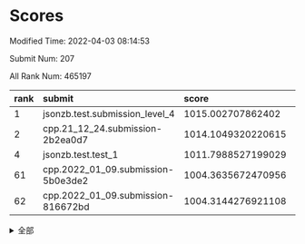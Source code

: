 # Scores

Modified Time: 2022-04-03 08:14:53

Submit Num: 207

All Rank Num: 465197

| rank |               submit               |       score        |       sigma        | pk_num |
| :--- | :--------------------------------- | :----------------- | :----------------- | :----- |
| 1    | jsonzb.test.submission_level_4     | 1015.002707862402  | 0.8550829236192473 | 8988   |
| 2    | cpp.21_12_24.submission-2b2ea0d7   | 1014.1049320220615 | 0.7964722871846383 | 8991   |
| 4    | jsonzb.test.test_1                 | 1011.7988527199029 | 0.7900609339953807 | 8984   |
| 61   | cpp.2022_01_09.submission-5b0e3de2 | 1004.3635672470956 | 0.7303055838907203 | 8992   |
| 62   | cpp.2022_01_09.submission-816672bd | 1004.3144276921108 | 0.7155871554688462 | 8992   |


<details>
<summary>全部</summary>

| rank |                 submit                 |       score        |       sigma        | pk_num |
| :--- | :------------------------------------- | :----------------- | :----------------- | :----- |
| 1    | jsonzb.test.submission_level_4         | 1015.002707862402  | 0.8550829236192473 | 8988   |
| 2    | cpp.21_12_24.submission-2b2ea0d7       | 1014.1049320220615 | 0.7964722871846383 | 8991   |
| 3    | gobigger.level_3.submission_level_3_25 | 1012.1011123345796 | 0.7724974308491541 | 8992   |
| 4    | jsonzb.test.test_1                     | 1011.7988527199029 | 0.7900609339953807 | 8984   |
| 5    | gobigger.level_3.submission_level_3_46 | 1011.6456076055317 | 0.7771066347431814 | 8987   |
| 6    | gobigger.level_3.submission_level_3_22 | 1011.3125433454425 | 0.7801256614909768 | 8991   |
| 7    | gobigger.level_3.submission_level_3_0  | 1011.189915085784  | 0.7803934305756268 | 8991   |
| 8    | gobigger.level_3.submission_level_3_34 | 1011.0383757629363 | 0.7602726754028332 | 8988   |
| 9    | gobigger.level_3.submission_level_3_15 | 1010.9635028457762 | 0.765479564021522  | 8993   |
| 10   | gobigger.level_3.submission_level_3_23 | 1010.9170182077702 | 0.7856658583852304 | 8987   |
| 11   | gobigger.level_3.submission_level_3_8  | 1010.9101163756787 | 0.7684335296276725 | 8986   |
| 12   | gobigger.level_3.submission_level_3_21 | 1010.8930225430729 | 0.7692309022299222 | 8989   |
| 13   | gobigger.level_3.submission_level_3_4  | 1010.8534970859719 | 0.7627450882511329 | 8986   |
| 14   | gobigger.level_3.submission_level_3_29 | 1010.846075698158  | 0.7591118499492195 | 8990   |
| 15   | gobigger.level_3.submission_level_3_26 | 1010.7622798573891 | 0.765328086513964  | 8994   |
| 16   | gobigger.level_3.submission_level_3_42 | 1010.5798609158013 | 0.7566772407633352 | 8995   |
| 17   | gobigger.level_3.submission_level_3_28 | 1010.4647012357885 | 0.7528348248867857 | 8993   |
| 18   | gobigger.level_3.submission_level_3_1  | 1010.4372583100551 | 0.7943305189016217 | 8985   |
| 19   | gobigger.level_3.submission_level_3_38 | 1010.3596242975999 | 0.7623472468897684 | 8994   |
| 20   | gobigger.level_3.submission_level_3_2  | 1010.347060850434  | 0.7573506793308878 | 8989   |
| 21   | gobigger.level_3.submission_level_3_18 | 1010.3317441396299 | 0.7656004143457963 | 8990   |
| 22   | gobigger.level_3.submission_level_3_37 | 1010.3147255663552 | 0.7742725729167326 | 8991   |
| 23   | gobigger.level_3.submission_level_3_5  | 1010.2976932358825 | 0.7676209833763458 | 8992   |
| 24   | gobigger.level_3.submission_level_3_16 | 1010.2584853299436 | 0.7816486783786047 | 8982   |
| 25   | gobigger.level_3.submission_level_3_39 | 1010.189722590117  | 0.7599164689707094 | 8986   |
| 26   | gobigger.level_3.submission_level_3_32 | 1010.0823315741311 | 0.7633378483914206 | 8991   |
| 27   | gobigger.level_3.submission_level_3_49 | 1009.9702971841724 | 0.7644889891040024 | 8990   |
| 28   | gobigger.level_3.submission_level_3_11 | 1009.9697130552009 | 0.7519718376191945 | 8990   |
| 29   | gobigger.level_3.submission_level_3_13 | 1009.9497720305195 | 0.7371587617120908 | 8989   |
| 30   | gobigger.level_3.submission_level_3_24 | 1009.8548863213355 | 0.7245746765525042 | 8989   |
| 31   | gobigger.level_3.submission_level_3_3  | 1009.7727627487214 | 0.734981776810276  | 8990   |
| 32   | gobigger.level_3.submission_level_3_36 | 1009.6906408476054 | 0.75370453365735   | 8989   |
| 33   | gobigger.level_3.submission_level_3_20 | 1009.6826636041909 | 0.7548004241995492 | 8991   |
| 34   | gobigger.level_3.submission_level_3_12 | 1009.6722246927886 | 0.7509745492938109 | 8994   |
| 35   | gobigger.level_3.submission_level_3_40 | 1009.6434881199538 | 0.7369318049013462 | 8989   |
| 36   | gobigger.level_3.submission_level_3_44 | 1009.6354166981082 | 0.7408208095808098 | 8992   |
| 37   | gobigger.level_3.submission_level_3_45 | 1009.4866485126422 | 0.7610589315378153 | 8988   |
| 38   | gobigger.level_3.submission_level_3_31 | 1009.4212600248784 | 0.7548625504214123 | 8991   |
| 39   | gobigger.level_3.submission_level_3_19 | 1009.3885060094044 | 0.7556351522797771 | 8989   |
| 40   | gobigger.level_3.submission_level_3_41 | 1009.381227002433  | 0.7448555433085731 | 8989   |
| 41   | gobigger.level_3.submission_level_3_48 | 1009.3182319899462 | 0.7489754817358089 | 8984   |
| 42   | gobigger.level_3.submission_level_3_27 | 1009.3045659285923 | 0.7445216932416094 | 8987   |
| 43   | gobigger.level_3.submission_level_3_17 | 1009.2248414068804 | 0.7604219829889255 | 8987   |
| 44   | gobigger.level_3.submission_level_3_6  | 1009.1539593763965 | 0.7400735196118168 | 8988   |
| 45   | gobigger.level_3.submission_level_3_47 | 1009.0961777144342 | 0.7621890969998312 | 8991   |
| 46   | gobigger.level_3.submission_level_3_10 | 1009.041268729438  | 0.7395786989904348 | 8993   |
| 47   | gobigger.level_3.submission_level_3_7  | 1009.0263172581332 | 0.7331071170743304 | 8982   |
| 48   | gobigger.level_3.submission_level_3_9  | 1008.9597014399312 | 0.7502183006766694 | 8990   |
| 49   | gobigger.level_3.submission_level_3_33 | 1008.7651525067638 | 0.7553595710956738 | 8990   |
| 50   | gobigger.level_3.submission_level_3_43 | 1008.7020327197608 | 0.7342102212573576 | 8987   |
| 51   | gobigger.level_3.submission_level_3_35 | 1008.5644711882035 | 0.7405982138402083 | 8991   |
| 52   | gobigger.level_3.submission_level_3_30 | 1008.5366063407341 | 0.7354902477916659 | 8988   |
| 53   | gobigger.level_3.submission_level_3_14 | 1008.3871969379246 | 0.759620383612658  | 8991   |
| 54   | gobigger.level_1.submission_level_1_33 | 1005.0518687246189 | 0.7270945646750449 | 8990   |
| 55   | gobigger.level_1.submission_level_1_11 | 1004.7283077580796 | 0.7252422143540832 | 8990   |
| 56   | gobigger.level_1.submission_level_1_45 | 1004.5567712212721 | 0.7273262886761597 | 8990   |
| 57   | gobigger.level_1.submission_level_1_42 | 1004.4629214336112 | 0.7256232701019384 | 8988   |
| 58   | gobigger.level_1.submission_level_1_9  | 1004.4453627286144 | 0.7298400495734733 | 8987   |
| 59   | gobigger.level_1.submission_level_1_10 | 1004.4112360261043 | 0.7196062063147973 | 8991   |
| 60   | gobigger.level_1.submission_level_1_38 | 1004.3750586618962 | 0.7278679238136172 | 8989   |
| 61   | cpp.2022_01_09.submission-5b0e3de2     | 1004.3635672470956 | 0.7303055838907203 | 8992   |
| 62   | cpp.2022_01_09.submission-816672bd     | 1004.3144276921108 | 0.7155871554688462 | 8992   |
| 63   | gobigger.level_1.submission_level_1_46 | 1004.2298013741874 | 0.7171713097212562 | 8989   |
| 64   | gobigger.level_1.submission_level_1_5  | 1004.1661409473081 | 0.7175019342510521 | 8989   |
| 65   | gobigger.level_1.submission_level_1_13 | 1004.1581122447111 | 0.7263722556121793 | 8990   |
| 66   | gobigger.level_1.submission_level_1_31 | 1004.1032642466384 | 0.7170360767566942 | 8989   |
| 67   | gobigger.level_1.submission_level_1_49 | 1004.1003157926508 | 0.7355135725302336 | 8988   |
| 68   | gobigger.level_1.submission_level_1_0  | 1003.9377973941498 | 0.7150134140794767 | 8982   |
| 69   | gobigger.level_1.submission_level_1_47 | 1003.8446124233578 | 0.7246803019765298 | 8991   |
| 70   | gobigger.level_1.submission_level_1_22 | 1003.8246323041251 | 0.7181271868936179 | 8988   |
| 71   | gobigger.level_1.submission_level_1_37 | 1003.8229489156654 | 0.7223990395899482 | 8992   |
| 72   | gobigger.level_1.submission_level_1_30 | 1003.7722682160642 | 0.7217931198698736 | 8995   |
| 73   | gobigger.level_1.submission_level_1_18 | 1003.7568206865371 | 0.7288120885023444 | 8989   |
| 74   | gobigger.level_1.submission_level_1_15 | 1003.7176439717523 | 0.7173951149436272 | 8992   |
| 75   | gobigger.level_1.submission_level_1_24 | 1003.7103064701404 | 0.7084414846836895 | 8993   |
| 76   | gobigger.level_1.submission_level_1_21 | 1003.6583234804729 | 0.7184626096959261 | 8990   |
| 77   | gobigger.level_1.submission_level_1_34 | 1003.6386812777872 | 0.7166666315013428 | 8992   |
| 78   | gobigger.level_1.submission_level_1_26 | 1003.6070667713325 | 0.7115723050758064 | 8986   |
| 79   | gobigger.level_1.submission_level_1_43 | 1003.5862166406728 | 0.7188299198754774 | 8996   |
| 80   | gobigger.level_1.submission_level_1_36 | 1003.5662650613132 | 0.7311009716702    | 8990   |
| 81   | gobigger.level_1.submission_level_1_27 | 1003.5344456662907 | 0.7306707600004412 | 8991   |
| 82   | gobigger.level_1.submission_level_1_17 | 1003.4845975058323 | 0.7139962259009164 | 8991   |
| 83   | gobigger.level_1.submission_level_1_32 | 1003.4053422218968 | 0.7143433553249645 | 8991   |
| 84   | gobigger.level_1.submission_level_1_19 | 1003.3718691565047 | 0.7123762780619847 | 8994   |
| 85   | gobigger.level_1.submission_level_1_14 | 1003.3198042233083 | 0.7178394974213156 | 8989   |
| 86   | gobigger.level_1.submission_level_1_7  | 1003.2553117105051 | 0.7204687580055856 | 8990   |
| 87   | gobigger.level_1.submission_level_1_16 | 1003.2251425883388 | 0.7112068687643626 | 8990   |
| 88   | gobigger.level_1.submission_level_1_1  | 1003.217345898528  | 0.731024079913944  | 8987   |
| 89   | gobigger.level_1.submission_level_1_40 | 1003.2112267533313 | 0.7172456220991721 | 8989   |
| 90   | gobigger.level_1.submission_level_1_28 | 1003.1047875638528 | 0.7120373165385305 | 8990   |
| 91   | gobigger.level_1.submission_level_1_44 | 1003.095652937759  | 0.7081557024407248 | 8986   |
| 92   | gobigger.level_1.submission_level_1_39 | 1003.0931181187441 | 0.7218251605546611 | 8987   |
| 93   | gobigger.level_1.submission_level_1_8  | 1002.9685296556959 | 0.7316262420042897 | 8981   |
| 94   | gobigger.level_1.submission_level_1_12 | 1002.8958827977227 | 0.7124059324354084 | 8983   |
| 95   | gobigger.level_1.submission_level_1_4  | 1002.8527464290772 | 0.7147124911840718 | 8986   |
| 96   | gobigger.level_1.submission_level_1_48 | 1002.8289861177733 | 0.7144654568376497 | 8989   |
| 97   | gobigger.level_1.submission_level_1_29 | 1002.7740164807492 | 0.7164026930271672 | 8992   |
| 98   | gobigger.level_1.submission_level_1_6  | 1002.7281264227807 | 0.7112280475161986 | 8984   |
| 99   | gobigger.level_1.submission_level_1_23 | 1002.5578948919962 | 0.7095983223140123 | 8990   |
| 100  | gobigger.level_1.submission_level_1_35 | 1002.5244398659949 | 0.7233607243328231 | 8993   |
| 101  | gobigger.level_1.submission_level_1_25 | 1002.46681540508   | 0.7068215038844078 | 8986   |
| 102  | gobigger.level_1.submission_level_1_3  | 1002.3698854166712 | 0.7199665003961245 | 8984   |
| 103  | gobigger.level_1.submission_level_1_41 | 1002.335039055366  | 0.722005320790077  | 8989   |
| 104  | gobigger.level_1.submission_level_1_20 | 1002.300515128914  | 0.7166413677508168 | 8987   |
| 105  | gobigger.level_1.submission_level_1_2  | 1002.152368030318  | 0.7089992053727375 | 8987   |
| 106  | gobigger.random.submission_random_5    | 997.1838746435475  | 0.7020620612069696 | 8988   |
| 107  | gobigger.random.submission_random_26   | 997.1035847611137  | 0.6999406871895328 | 8989   |
| 108  | gobigger.random.submission_random_23   | 997.049818725965   | 0.7096670047303247 | 8993   |
| 109  | gobigger.random.submission_random_7    | 996.9515624403729  | 0.7110523820535607 | 8986   |
| 110  | gobigger.random.submission_random_46   | 996.9320121360748  | 0.7023341913413462 | 8988   |
| 111  | gobigger.random.submission_random_37   | 996.9030618141908  | 0.7091178903603949 | 8992   |
| 112  | gobigger.random.submission_random_38   | 996.8437057861278  | 0.6945485710217728 | 8989   |
| 113  | gobigger.random.submission_random_48   | 996.8267358650745  | 0.7091101130040209 | 8991   |
| 114  | gobigger.random.submission_random_24   | 996.7324256869998  | 0.7106343238460662 | 8990   |
| 115  | gobigger.random.submission_random_12   | 996.662661151357   | 0.7154820497609089 | 8988   |
| 116  | gobigger.random.submission_random_11   | 996.6404569845675  | 0.7072732360383444 | 8994   |
| 117  | gobigger.random.submission_random_41   | 996.5577678168792  | 0.6960721023137593 | 8993   |
| 118  | gobigger.random.submission_random_31   | 996.5521728401492  | 0.7077588531529864 | 8995   |
| 119  | gobigger.random.submission_random_39   | 996.5011721632476  | 0.7016201779111223 | 8988   |
| 120  | gobigger.random.submission_random_33   | 996.493230205762   | 0.7072290294021664 | 8991   |
| 121  | gobigger.random.submission_random_18   | 996.4879249773098  | 0.7143277151662369 | 8991   |
| 122  | gobigger.random.submission_random_21   | 996.4644784944817  | 0.7065888373483813 | 8988   |
| 123  | gobigger.random.submission_random_2    | 996.4382529663284  | 0.7068447811829167 | 8993   |
| 124  | gobigger.random.submission_random_14   | 996.4252645383692  | 0.709372433401095  | 8986   |
| 125  | gobigger.random.submission_random_25   | 996.4040380149219  | 0.7144133804549057 | 8991   |
| 126  | gobigger.random.submission_random_19   | 996.3869199319677  | 0.7214827088140425 | 8989   |
| 127  | gobigger.random.submission_random_3    | 996.3040275962792  | 0.7162961382236398 | 8993   |
| 128  | gobigger.random.submission_random_45   | 996.1783490492853  | 0.7156573245188715 | 8986   |
| 129  | gobigger.random.submission_random_0    | 996.1501307267653  | 0.711109702493708  | 8990   |
| 130  | gobigger.random.submission_random_36   | 996.1076784834826  | 0.7027221486467283 | 8990   |
| 131  | gobigger.random.submission_random_28   | 996.098575319247   | 0.710265777493273  | 8993   |
| 132  | gobigger.random.submission_random_9    | 995.9719630459787  | 0.7065701975538933 | 8990   |
| 133  | gobigger.random.submission_random_6    | 995.9603831594967  | 0.7026103139414339 | 8986   |
| 134  | gobigger.random.submission_random_20   | 995.8826991656124  | 0.7124987816713442 | 8993   |
| 135  | gobigger.random.submission_random_13   | 995.8679207977461  | 0.7126011333946378 | 8992   |
| 136  | gobigger.random.submission_random_15   | 995.8515951797473  | 0.7120896952690348 | 8987   |
| 137  | gobigger.random.submission_random_8    | 995.7007983341637  | 0.7105041639743842 | 8994   |
| 138  | gobigger.random.submission_random_32   | 995.6895341535538  | 0.7134047545227398 | 8992   |
| 139  | gobigger.random.submission_random_43   | 995.6663927646829  | 0.7133306997351339 | 8992   |
| 140  | gobigger.random.submission_random_4    | 995.6076776231354  | 0.7051676571966004 | 8988   |
| 141  | gobigger.random.submission_random_22   | 995.5824993876581  | 0.7203896140305754 | 8991   |
| 142  | gobigger.random.submission_random_30   | 995.5654076174878  | 0.7152323278954646 | 8987   |
| 143  | gobigger.random.submission_random_10   | 995.555694776944   | 0.7140180762943552 | 8991   |
| 144  | gobigger.random.submission_random_29   | 995.5164042315323  | 0.7164630343431931 | 8986   |
| 145  | gobigger.random.submission_random_44   | 995.4732424260227  | 0.7097356162558133 | 8993   |
| 146  | gobigger.random.submission_random_16   | 995.3723813912266  | 0.6952823080233183 | 8988   |
| 147  | gobigger.random.submission_random_1    | 995.309709735479   | 0.7018393761752507 | 8991   |
| 148  | gobigger.random.submission_random_27   | 995.2845012873537  | 0.7262868799944281 | 8986   |
| 149  | gobigger.random.submission_random_40   | 995.1725140685999  | 0.7119983811949651 | 8988   |
| 150  | gobigger.random.submission_random_17   | 995.0730229779158  | 0.6947527062744682 | 8991   |
| 151  | gobigger.random.submission_random_49   | 994.9722014241171  | 0.708556675522725  | 8992   |
| 152  | gobigger.random.submission_random_42   | 994.9712987662755  | 0.7088191714506799 | 8989   |
| 153  | gobigger.random.submission_random_35   | 994.9506540232654  | 0.7206128108194275 | 8989   |
| 154  | gobigger.random.submission_random_47   | 994.9480227442847  | 0.7120282774708959 | 8990   |
| 155  | gobigger.random.submission_random_34   | 994.4591814458969  | 0.7255292222877217 | 8987   |
| 156  | gobigger.level_2.submission_level_2_5  | 993.504405945077   | 0.7384416766630452 | 8992   |
| 157  | gobigger.level_2.submission_level_2_26 | 993.316034393136   | 0.7436112542088607 | 8992   |
| 158  | gobigger.level_2.submission_level_2_35 | 993.3036863990893  | 0.7402055770736548 | 8984   |
| 159  | gobigger.level_2.submission_level_2_40 | 993.2237674311843  | 0.7336728321119317 | 8983   |
| 160  | gobigger.level_2.submission_level_2_43 | 993.1032023621904  | 0.7355481273879753 | 8993   |
| 161  | gobigger.level_2.submission_level_2_16 | 992.971540224025   | 0.7535121464518425 | 8985   |
| 162  | gobigger.level_2.submission_level_2_33 | 992.8820336109363  | 0.7403146243370864 | 8987   |
| 163  | gobigger.level_2.submission_level_2_22 | 992.8199874572925  | 0.7375872691567882 | 8988   |
| 164  | gobigger.level_2.submission_level_2_49 | 992.6960698719561  | 0.7238227971615159 | 8992   |
| 165  | gobigger.level_2.submission_level_2_47 | 992.6374220187272  | 0.7303452676400765 | 8988   |
| 166  | gobigger.level_2.submission_level_2_23 | 992.6349521479153  | 0.7491231425558362 | 8993   |
| 167  | gobigger.level_2.submission_level_2_6  | 992.5767291178879  | 0.7420495510452795 | 8987   |
| 168  | gobigger.level_2.submission_level_2_46 | 992.4934299209827  | 0.7396347818881208 | 8989   |
| 169  | gobigger.level_2.submission_level_2_28 | 992.48776868644    | 0.7458999506254119 | 8990   |
| 170  | gobigger.level_2.submission_level_2_13 | 992.4334897501008  | 0.749996403485254  | 8992   |
| 171  | gobigger.level_2.submission_level_2_48 | 992.4045581190016  | 0.7579003863938203 | 8994   |
| 172  | gobigger.level_2.submission_level_2_27 | 992.3264962424602  | 0.7335107155817217 | 8987   |
| 173  | gobigger.level_2.submission_level_2_41 | 992.2829155333391  | 0.7330575385410212 | 8989   |
| 174  | gobigger.level_2.submission_level_2_25 | 992.2514627015088  | 0.7399714828141342 | 8993   |
| 175  | gobigger.level_2.submission_level_2_38 | 992.2456674443636  | 0.7447095636956107 | 8992   |
| 176  | gobigger.level_2.submission_level_2_10 | 992.1761841428664  | 0.7555261382553334 | 8988   |
| 177  | gobigger.level_2.submission_level_2_42 | 992.1201051875591  | 0.7442579977768273 | 8988   |
| 178  | gobigger.level_2.submission_level_2_24 | 992.0794095431443  | 0.7496938622145752 | 8991   |
| 179  | gobigger.level_2.submission_level_2_11 | 992.0711016949739  | 0.7436526147887449 | 8987   |
| 180  | gobigger.level_2.submission_level_2_18 | 992.0487858396157  | 0.7580724787463113 | 8988   |
| 181  | gobigger.level_2.submission_level_2_4  | 991.9868947404171  | 0.75189970432437   | 8991   |
| 182  | gobigger.level_2.submission_level_2_0  | 991.9626926974767  | 0.7654507034362362 | 8992   |
| 183  | gobigger.level_2.submission_level_2_15 | 991.9281833647186  | 0.7293910779576482 | 8989   |
| 184  | gobigger.level_2.submission_level_2_45 | 991.9160972189062  | 0.7400854746412485 | 8985   |
| 185  | gobigger.level_2.submission_level_2_39 | 991.8644515469955  | 0.739227134077757  | 8986   |
| 186  | gobigger.level_2.submission_level_2_14 | 991.810813818624   | 0.7360909683799187 | 8987   |
| 187  | gobigger.level_2.submission_level_2_9  | 991.6248723640184  | 0.7545287663831923 | 8987   |
| 188  | gobigger.level_2.submission_level_2_7  | 991.5973460500106  | 0.7565247851415978 | 8991   |
| 189  | gobigger.level_2.submission_level_2_20 | 991.5748876194434  | 0.7635941119686157 | 8987   |
| 190  | gobigger.level_2.submission_level_2_21 | 991.5705181751865  | 0.7403399325613819 | 8988   |
| 191  | gobigger.level_2.submission_level_2_1  | 991.4532829432001  | 0.7329711735868387 | 8985   |
| 192  | gobigger.level_2.submission_level_2_29 | 991.3934961415493  | 0.7462526665612509 | 8988   |
| 193  | gobigger.level_2.submission_level_2_37 | 991.3835164169411  | 0.7543301060044624 | 8989   |
| 194  | gobigger.level_2.submission_level_2_19 | 991.3642335682924  | 0.7596416784775059 | 8989   |
| 195  | gobigger.level_2.submission_level_2_12 | 991.1084719462235  | 0.7794775927868258 | 8992   |
| 196  | gobigger.level_2.submission_level_2_32 | 991.1051301897058  | 0.7555005871842911 | 8985   |
| 197  | gobigger.level_2.submission_level_2_31 | 990.9068582691111  | 0.7548023556718316 | 8990   |
| 198  | gobigger.level_2.submission_level_2_3  | 990.9039830056216  | 0.7534179168238908 | 8990   |
| 199  | gobigger.level_2.submission_level_2_8  | 990.8975752231524  | 0.7452006709808955 | 8987   |
| 200  | gobigger.level_2.submission_level_2_17 | 990.7971174052803  | 0.7713984434273776 | 8993   |
| 201  | gobigger.level_2.submission_level_2_30 | 990.7197889562698  | 0.7577923150523602 | 8986   |
| 202  | gobigger.level_2.submission_level_2_36 | 990.6960234648193  | 0.7776354979771111 | 8985   |
| 203  | gobigger.level_2.submission_level_2_34 | 990.6855168965265  | 0.7554779641545422 | 8991   |
| 204  | gobigger.level_2.submission_level_2_44 | 990.4329890925503  | 0.7996023317674413 | 8991   |
| 205  | gobigger.level_2.submission_level_2_2  | 990.2897989847635  | 0.7457136686577117 | 8992   |
| 206  | gobigger.none.submission_none_0        | 977.5517261520093  | 1.3365811212976815 | 8987   |
| 207  | gobigger.none.submission_none_1        | 973.1364027339763  | 1.8423027215668881 | 8988   |

</details>